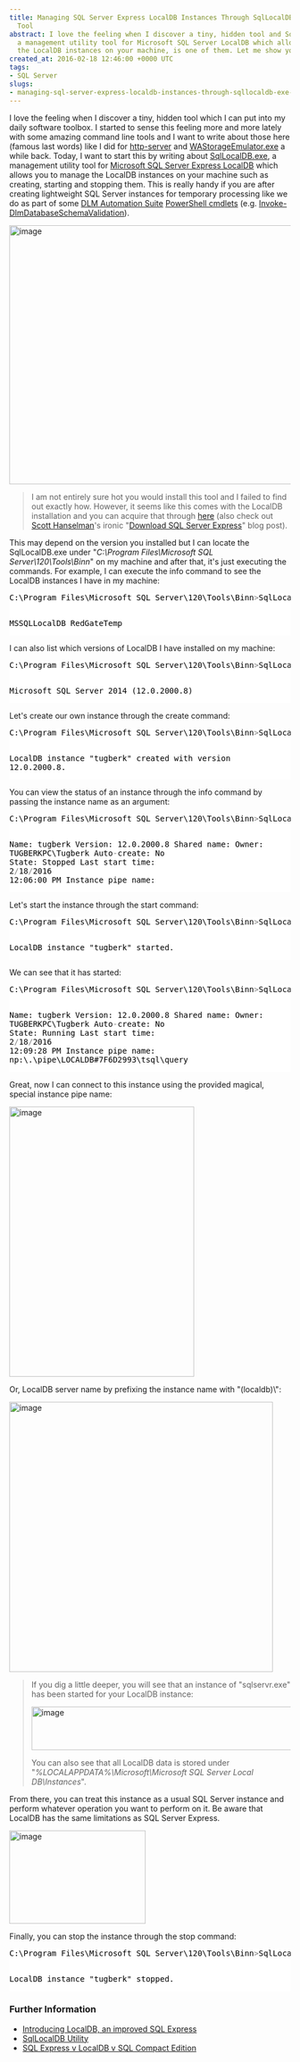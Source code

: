 ```yaml
---
title: Managing SQL Server Express LocalDB Instances Through SqlLocalDB.exe Utility
  Tool
abstract: I love the feeling when I discover a tiny, hidden tool and SqlLocalDB.exe,
  a management utility tool for Microsoft SQL Server LocalDB which allows you to manage
  the LocalDB instances on your machine, is one of them. Let me show you what it is.
created_at: 2016-02-18 12:46:00 +0000 UTC
tags:
- SQL Server
slugs:
- managing-sql-server-express-localdb-instances-through-sqllocaldb-exe-utility-tool
---
```


<p>I love the feeling when I discover a tiny, hidden tool which I can put into my daily software toolbox. I started to sense this feeling more and more lately with some amazing command line tools and I want to write about those here (famous last words) like I did for <a href="http://www.tugberkugurlu.com/archive/quickly-hosting-static-files-in-your-development-environment-with-node-http-server">http-server</a> and <a href="http://www.tugberkugurlu.com/archive/using-azure-storage-emulator-command-line-tool-wastorageemulator-exe">WAStorageEmulator.exe</a> a while back. Today, I want to start this by writing about <a href="https://msdn.microsoft.com/en-gb/library/hh247716.aspx">SqlLocalDB.exe</a>, a management utility tool for <a href="https://msdn.microsoft.com/en-gb/library/hh510202.aspx">Microsoft SQL Server Express LocalDB</a> which allows you to manage the LocalDB instances on your machine such as creating, starting and stopping them. This is really handy if you are after creating lightweight SQL Server instances for temporary processing like we do as part of some <a href="https://www.red-gate.com/products/dlm/dlm-automation-suite/">DLM Automation Suite</a> <a href="https://documentation.red-gate.com/display/SR1/Cmdlet+reference">PowerShell cmdlets</a> (e.g. <a href="https://documentation.red-gate.com/display/SR1/Invoke-DlmDatabaseSchemaValidation">Invoke-DlmDatabaseSchemaValidation</a>).</p> <p><a href="https://tugberkugurlu.blob.core.windows.net/bloggyimages/cd54e987-117b-4037-81f8-7a6dc398a86c.png"><img title="image" style="border-top: 0px; border-right: 0px; background-image: none; border-bottom: 0px; padding-top: 0px; padding-left: 0px; border-left: 0px; display: inline; padding-right: 0px" border="0" alt="image" src="https://tugberkugurlu.blob.core.windows.net/bloggyimages/c2abdc0e-45fc-40d7-a16e-9a00abe813fb.png" width="644" height="464"></a></p> <blockquote> <p>I am not entirely sure hot you would install this tool and I failed to find out exactly how. However, it seems like this comes with the LocalDB installation and you can acquire that through <a href="https://www.microsoft.com/en-us/download/details.aspx?id=42299">here</a> (also check out <a href="https://twitter.com/shanselman">Scott Hanselman</a>'s ironic "<a href="http://www.hanselman.com/blog/DownloadSqlServerExpress.aspx">Download SQL Server Express</a>" blog post).</p></blockquote> <p>This may depend on the version you installed but I can locate the SqlLocalDB.exe under "<em>C:\Program Files\Microsoft SQL Server\120\Tools\Binn</em>" on my machine and after that, it's just executing the commands. For example, I can execute the info command to see the LocalDB instances I have in my machine:</p> <div class="code-wrapper border-shadow-1"> <div style="color: black; background-color: white"><pre>C:\Program Files\Microsoft SQL Server\120\Tools\Binn<span style="color: gray">&gt;</span>SqlLocalDB.exe info

MSSQLLocalDB
RedGateTemp</pre></div></div>
<p>I can also list which versions of LocalDB I have installed on my machine:</p>
<div class="code-wrapper border-shadow-1">
<div style="color: black; background-color: white"><pre>C:\Program Files\Microsoft SQL Server\120\Tools\Binn<span style="color: gray">&gt;</span>SqlLocalDB.exe versions

Microsoft SQL Server 2014 (12.0.2000.8)</pre></div></div>
<p>Let's create our own instance through the create command:</p>
<div class="code-wrapper border-shadow-1">
<div style="color: black; background-color: white"><pre>C:\Program Files\Microsoft SQL Server\120\Tools\Binn<span style="color: gray">&gt;</span>SqlLocalDB.exe create tugberk

LocalDB instance "tugberk" created with version 12.0.2000.8.</pre></div></div>
<p>You can view the status of an instance through the info command by passing the instance name as an argument:</p>
<div class="code-wrapper border-shadow-1">
<div style="color: black; background-color: white"><pre>C:\Program Files\Microsoft SQL Server\120\Tools\Binn<span style="color: gray">&gt;</span>SqlLocalDB.exe info tugberk

Name:               tugberk
Version:            12.0.2000.8
Shared name:
Owner:              TUGBERKPC\Tugberk
Auto<span style="color: gray">-</span>create:        No
State:              Stopped
Last start time:    2<span style="color: gray">/</span>18<span style="color: gray">/</span>2016 12:06:00 PM
Instance pipe name:</pre></div></div>
<p>Let's start the instance through the start command:</p>
<div class="code-wrapper border-shadow-1">
<div style="color: black; background-color: white"><pre>C:\Program Files\Microsoft SQL Server\120\Tools\Binn<span style="color: gray">&gt;</span>SqlLocalDB.exe start tugberk

LocalDB instance "tugberk" started.</pre></div></div>
<p>We can see that it has started:</p>
<div class="code-wrapper border-shadow-1">
<div style="color: black; background-color: white"><pre>C:\Program Files\Microsoft SQL Server\120\Tools\Binn<span style="color: gray">&gt;</span>SqlLocalDB.exe info tugberk

Name:               tugberk
Version:            12.0.2000.8
Shared name:
Owner:              TUGBERKPC\Tugberk
Auto<span style="color: gray">-</span>create:        No
State:              Running
Last start time:    2<span style="color: gray">/</span>18<span style="color: gray">/</span>2016 12:09:28 PM
Instance pipe name: np:\\.\pipe\LOCALDB#7F6D2993\tsql\query</pre></div></div>
<p>Great, now I can connect to this instance using the provided magical, special instance pipe name:</p>
<p><a href="https://tugberkugurlu.blob.core.windows.net/bloggyimages/58bb58a5-2014-41ee-aa02-af16f2fef81e.png"><img title="image" style="border-top: 0px; border-right: 0px; background-image: none; border-bottom: 0px; padding-top: 0px; padding-left: 0px; border-left: 0px; display: inline; padding-right: 0px" border="0" alt="image" src="https://tugberkugurlu.blob.core.windows.net/bloggyimages/ade9194e-186c-43f8-a7df-35a220488f84.png" width="331" height="484"></a></p>
<p>Or, LocalDB server name by prefixing the instance name with "(localdb)\":</p>
<p><a href="https://tugberkugurlu.blob.core.windows.net/bloggyimages/e88ee341-486c-441a-bc2f-7e86ae6d54b9.png"><img title="image" style="border-top: 0px; border-right: 0px; background-image: none; border-bottom: 0px; padding-top: 0px; padding-left: 0px; border-left: 0px; display: inline; padding-right: 0px" border="0" alt="image" src="https://tugberkugurlu.blob.core.windows.net/bloggyimages/bf5410c8-51df-436d-9ba7-5f72a9d082b7.png" width="472" height="484"></a></p>
<blockquote>
<p>If you dig a little deeper, you will see that an instance of "sqlservr.exe" has been started for your LocalDB instance:</p>
<p><a href="https://tugberkugurlu.blob.core.windows.net/bloggyimages/59747e1a-7cce-4321-a47d-b288eab0ec5a.png"><img title="image" style="border-top: 0px; border-right: 0px; background-image: none; border-bottom: 0px; padding-top: 0px; padding-left: 0px; border-left: 0px; display: inline; padding-right: 0px" border="0" alt="image" src="https://tugberkugurlu.blob.core.windows.net/bloggyimages/75b3bc37-051f-4e93-a25e-3bd0bfba0972.png" width="644" height="78"></a></p>
<p>You can also see that all LocalDB data is stored under "<em>%LOCALAPPDATA%\Microsoft\Microsoft SQL Server Local DB\Instances</em>".</p></blockquote>
<p>From there, you can treat this instance as a usual SQL Server instance and perform whatever operation you want to perform on it. Be aware that LocalDB has the same limitations as SQL Server Express.</p>
<p><a href="https://tugberkugurlu.blob.core.windows.net/bloggyimages/10daaf3d-dfe1-445e-aed6-3f9f52ae4c5c.png"><img title="image" style="border-top: 0px; border-right: 0px; background-image: none; border-bottom: 0px; padding-top: 0px; padding-left: 0px; border-left: 0px; display: inline; padding-right: 0px" border="0" alt="image" src="https://tugberkugurlu.blob.core.windows.net/bloggyimages/449f3ed6-ed06-4bb1-9a25-146f9b39ad25.png" width="244" height="167"></a></p>
<p>Finally, you can stop the instance through the stop command:</p>
<div class="code-wrapper border-shadow-1">
<div style="color: black; background-color: white"><pre>C:\Program Files\Microsoft SQL Server\120\Tools\Binn<span style="color: gray">&gt;</span>SqlLocalDB.exe stop tugberk

LocalDB instance "tugberk" stopped.</pre></div></div>
<h3>Further Information</h3>
<ul>
<li><a href="https://blogs.msdn.microsoft.com/sqlexpress/2011/07/12/introducing-localdb-an-improved-sql-express/">Introducing LocalDB, an improved SQL Express</a></li>
<li><a href="https://msdn.microsoft.com/en-gb/library/hh212961.aspx">SqlLocalDB Utility</a></li>
<li><a href="http://blogs.msdn.com/b/jerrynixon/archive/2012/02/26/sql-express-v-localdb-v-sql-compact-edition.aspx">SQL Express v LocalDB v SQL Compact Edition</a></li></ul>  